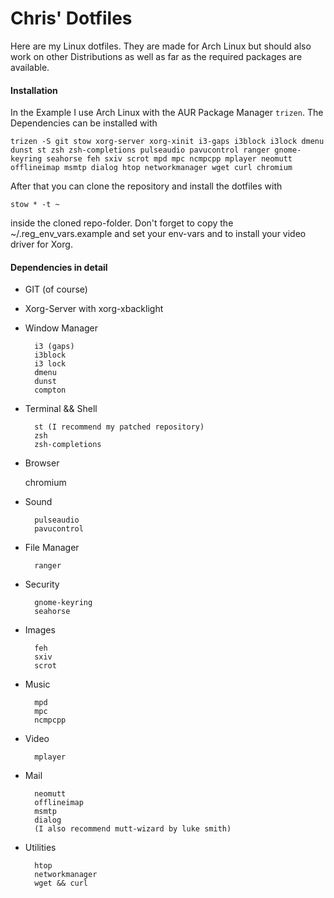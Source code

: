 # Chris' Dotfiles

Here are my Linux dotfiles. They are made for Arch Linux but should also work on other Distributions as well as far as the required packages are available.

#### Installation

In the Example I use Arch Linux with the AUR Package Manager `trizen`. The Dependencies can be installed with

`
    trizen -S git stow xorg-server xorg-xinit i3-gaps i3block i3lock dmenu dunst st zsh zsh-completions pulseaudio pavucontrol ranger gnome-keyring seahorse feh sxiv scrot mpd mpc ncmpcpp mplayer neomutt offlineimap msmtp dialog htop networkmanager wget curl chromium
`

After that you can clone the repository and install the dotfiles with

`
stow * -t ~
`

inside the cloned repo-folder. Don't forget to copy the ~/.reg_env_vars.example and set your env-vars and to install your video driver for Xorg.

#### Dependencies in detail

- GIT (of course)

- Xorg-Server with xorg-xbacklight

- Window Manager

        i3 (gaps)
        i3block 
        i3 lock
        dmenu
        dunst
        compton

- Terminal && Shell

        st (I recommend my patched repository)
        zsh
        zsh-completions

- Browser

	chromium

- Sound

        pulseaudio
        pavucontrol

- File Manager

        ranger

- Security

        gnome-keyring
        seahorse

- Images

        feh
        sxiv
        scrot

- Music
        
        mpd
        mpc
        ncmpcpp

- Video

        mplayer

- Mail

        neomutt
        offlineimap
        msmtp
        dialog
        (I also recommend mutt-wizard by luke smith)

- Utilities

        htop
        networkmanager
        wget && curl
